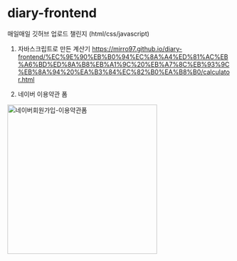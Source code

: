# diary-frontend
매일매일 깃허브 업로드 챌린지 (html/css/javascript)

1. 자바스크립트로 만든 계산기
https://mirro97.github.io/diary-frontend/%EC%9E%90%EB%B0%94%EC%8A%A4%ED%81%AC%EB%A6%BD%ED%8A%B8%EB%A1%9C%20%EB%A7%8C%EB%93%9C%EB%8A%94%20%EA%B3%84%EC%82%B0%EA%B8%B0/calculator.html

2. 네이버 이용약관 폼

<img width="336" alt="네이버회원가입-이용약관폼" src="https://user-images.githubusercontent.com/45249021/105625452-d4869200-5e6c-11eb-9c55-2a9ea5d0bba8.png">
